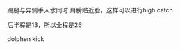 踢腿与异侧手入水同时
肩膀贴近脸，这样可以进行high catch

后半程是13，所以全程是26

dolphen kick

[1]: https://www.youtube.com/watch?v=wvVZZy-8fv4&t=15m25s
[2]: https://www.youtube.com/watch?v=vY6GxQqAkuQ